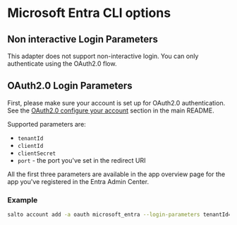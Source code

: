 # Microsoft Entra CLI options

## Non interactive Login Parameters

This adapter does not support non-interactive login. You can only authenticate using the OAuth2.0 flow.

## OAuth2.0 Login Parameters

First, please make sure your account is set up for OAuth2.0 authentication. See the [OAuth2.0 configure your account](README.md#configure-your-account-for-oauth-authentication) section in the main README.

Supported parameters are:

- `tenantId`
- `clientId`
- `clientSecret`
- `port` - the port you've set in the redirect URI

All the first three parameters are available in the app overview page for the app you've registered in the Entra Admin Center.

### Example

```bash
salto account add -a oauth microsoft_entra --login-parameters tenantId=SomeTenantId clientId=SomeClientId clientSecret=SomeClient port=SomePort
```
